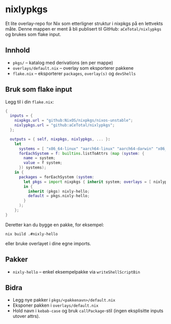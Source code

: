 # nixlypkgs

Et lite overlay-repo for Nix som etterligner struktur i nixpkgs på en lettvekts måte. Denne mappen er ment å bli publisert til GitHub: `aCeTotal/nixlypkgs` og brukes som flake input.

## Innhold
- `pkgs/` – katalog med derivations (en per mappe)
- `overlays/default.nix` – overlay som eksporterer pakkene
- `flake.nix` – eksporterer `packages`, `overlay(s)` og `devShells`

## Bruk som flake input
Legg til i din `flake.nix`:

```nix
{
  inputs = {
    nixpkgs.url = "github:NixOS/nixpkgs/nixos-unstable";
    nixlypkgs.url = "github:aCeTotal/nixlypkgs";
  };

  outputs = { self, nixpkgs, nixlypkgs, ... }:
    let
      systems = [ "x86_64-linux" "aarch64-linux" "aarch64-darwin" "x86_64-darwin" ];
      forEachSystem = f: builtins.listToAttrs (map (system: {
        name = system;
        value = f system;
      }) systems);
    in {
      packages = forEachSystem (system:
        let pkgs = import nixpkgs { inherit system; overlays = [ nixlypkgs.overlays.default ]; };
        in {
          inherit (pkgs) nixly-hello;
          default = pkgs.nixly-hello;
        }
      );
    };
}
```

Deretter kan du bygge en pakke, for eksempel:

```
nix build .#nixly-hello
```

eller bruke overlayet i dine egne imports.

## Pakker
- `nixly-hello` – enkel eksempelpakke via `writeShellScriptBin`

## Bidra
- Legg nye pakker i `pkgs/<pakkenavn>/default.nix`
- Eksponer pakken i `overlays/default.nix`
- Hold navn i `kebab-case` og bruk `callPackage`-stil (ingen eksplisitte inputs utover attrs).

